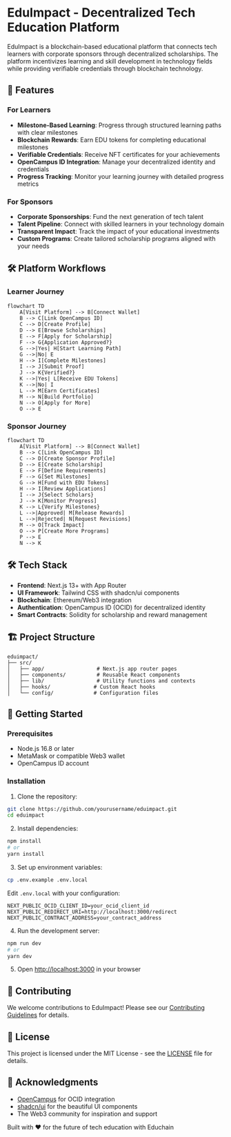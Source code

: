 # EduImpact - Decentralized Tech Education Platform

EduImpact is a blockchain-based educational platform that connects tech learners with corporate sponsors through decentralized scholarships. The platform incentivizes learning and skill development in technology fields while providing verifiable credentials through blockchain technology.

## 🚀 Features

### For Learners

- **Milestone-Based Learning**: Progress through structured learning paths with clear milestones
- **Blockchain Rewards**: Earn EDU tokens for completing educational milestones
- **Verifiable Credentials**: Receive NFT certificates for your achievements
- **OpenCampus ID Integration**: Manage your decentralized identity and credentials
- **Progress Tracking**: Monitor your learning journey with detailed progress metrics

### For Sponsors

- **Corporate Sponsorships**: Fund the next generation of tech talent
- **Talent Pipeline**: Connect with skilled learners in your technology domain
- **Transparent Impact**: Track the impact of your educational investments
- **Custom Programs**: Create tailored scholarship programs aligned with your needs

## 🛠 Platform Workflows

### Learner Journey

```mermaid
flowchart TD
    A[Visit Platform] --> B[Connect Wallet]
    B --> C[Link OpenCampus ID]
    C --> D[Create Profile]
    D --> E[Browse Scholarships]
    E --> F[Apply for Scholarship]
    F --> G{Application Approved?}
    G -->|Yes| H[Start Learning Path]
    G -->|No| E
    H --> I[Complete Milestones]
    I --> J[Submit Proof]
    J --> K{Verified?}
    K -->|Yes| L[Receive EDU Tokens]
    K -->|No| I
    L --> M[Earn Certificates]
    M --> N[Build Portfolio]
    N --> O[Apply for More]
    O --> E
```

### Sponsor Journey

```mermaid
flowchart TD
    A[Visit Platform] --> B[Connect Wallet]
    B --> C[Link OpenCampus ID]
    C --> D[Create Sponsor Profile]
    D --> E[Create Scholarship]
    E --> F[Define Requirements]
    F --> G[Set Milestones]
    G --> H[Fund with EDU Tokens]
    H --> I[Review Applications]
    I --> J{Select Scholars}
    J --> K[Monitor Progress]
    K --> L{Verify Milestones}
    L -->|Approved| M[Release Rewards]
    L -->|Rejected| N[Request Revisions]
    M --> O[Track Impact]
    O --> P[Create More Programs]
    P --> E
    N --> K
```

## 🛠 Tech Stack

- **Frontend**: Next.js 13+ with App Router
- **UI Framework**: Tailwind CSS with shadcn/ui components
- **Blockchain**: Ethereum/Web3 integration
- **Authentication**: OpenCampus ID (OCID) for decentralized identity
- **Smart Contracts**: Solidity for scholarship and reward management

## 🏗 Project Structure

```
eduimpact/
├── src/
│   ├── app/                 # Next.js app router pages
│   ├── components/          # Reusable React components
│   ├── lib/                 # Utility functions and contexts
│   ├── hooks/              # Custom React hooks
│   └── config/             # Configuration files
```

## 🚦 Getting Started

### Prerequisites

- Node.js 16.8 or later
- MetaMask or compatible Web3 wallet
- OpenCampus ID account

### Installation

1. Clone the repository:

```bash
git clone https://github.com/yourusername/eduimpact.git
cd eduimpact
```

2. Install dependencies:

```bash
npm install
# or
yarn install
```

3. Set up environment variables:

```bash
cp .env.example .env.local
```

Edit `.env.local` with your configuration:

```
NEXT_PUBLIC_OCID_CLIENT_ID=your_ocid_client_id
NEXT_PUBLIC_REDIRECT_URI=http://localhost:3000/redirect
NEXT_PUBLIC_CONTRACT_ADDRESS=your_contract_address
```

4. Run the development server:

```bash
npm run dev
# or
yarn dev
```

5. Open [http://localhost:3000](http://localhost:3000) in your browser

## 🔄 Contributing

We welcome contributions to EduImpact! Please see our [Contributing Guidelines](CONTRIBUTING.md) for details.

## 📄 License

This project is licensed under the MIT License - see the [LICENSE](LICENSE) file for details.

## 🌟 Acknowledgments

- [OpenCampus](https://opencampus.sh/) for OCID integration
- [shadcn/ui](https://ui.shadcn.com/) for the beautiful UI components
- The Web3 community for inspiration and support

Built with ❤️ for the future of tech education with Educhain
